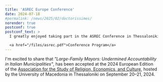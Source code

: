 ```yaml
---
title: 'ASREC Europe Conference'
date: 2024-07-18
#permalink: /news/2025/02/doctorissimes/
norender: true
postconf: true
postconf_text: >
  I greatly enjoyed taking part in the ASREC Conference in Thessaloniki. It was my first of, hopefully, many conferences. Many thanks to the organizers - especially <a href="https://www.anastasialitina.com/">Anastasia Litina</a> - for curating such a stimulating and well-run event.<br><br>

  <a href="/files/asrec.pdf">Conference Program</a>  
---
```


I'm excited to share that <em>"Large-Family Mayors: Undermined Accountability in Italian Municipalities"</em>, has been accepted at the 2024 European Edition of the <a href="https://www.asrec.org/">Association for the Study of Religion, Economics, and Culture</a>, hosted by the University of Macedonia in Thessaloniki on September 20–21, 2024.